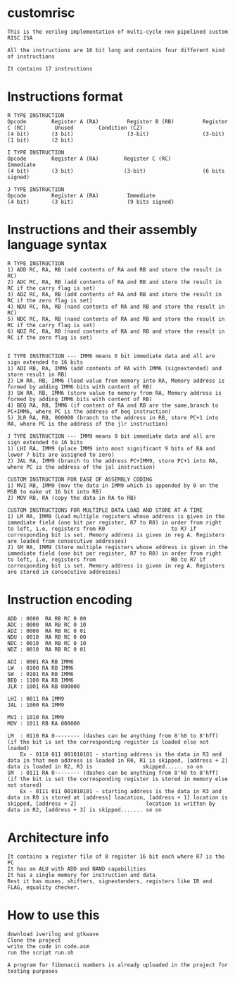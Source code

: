 # customrisc

    This is the verilog implementation of multi-cycle non pipelined custom RISC ISA
    
    All the instructions are 16 bit long and contains four different kind of instructions
    
    It contains 17 instructions

# Instructions format


    R TYPE INSTRUCTION
    Opcode        Register A (RA)         Register B (RB)         Register C (RC)         Unused        Condition (CZ)
    (4 bit)       (3 bit)                 (3-bit)                 (3-bit)                 (1 bit)       (2 bit)
    
    I TYPE INSTRUCTION
    Opcode        Register A (RA)        Register C (RC)          Immediate
    (4 bit)       (3 bit)                (3-bit)                  (6 bits signed)

    J TYPE INSTRUCTION
    Opcode        Register A (RA)         Immediate
    (4 bit)       (3 bit)                 (9 bits signed)

# Instructions and their assembly language syntax
    R TYPE INSTRUCTION
    1) ADD RC, RA, RB (add contents of RA and RB and store the result in RC)
    2) ADC RC, RA, RB (add contents of RA and RB and store the result in RC if the carry flag is set)
    3) ADZ RC, RA, RB (add contents of RA and RB and store the result in RC if the zero flag is set)
    4) NDU RC, RA, RB (nand contents of RA and RB and store the result in RC)
    5) NDC RC, RA, RB (nand contents of RA and RB and store the result in RC if the carry flag is set)
    6) NDZ RC, RA, RB (nand contents of RA and RB and store the result in RC if the zero flag is set)
    
    
    I TYPE INSTRUCTION --- IMM6 means 6 bit immediate data and all are sign extended to 16 bits
    1) ADI RB, RA, IMM6 (add contents of RA with IMM6 (signextended) and store result in RB)
    2) LW RA, RB, IMM6 (load value from memory into RA, Memory address is formed by adding IMM6 bits with content of RB)
    3) SW RA, RB, IMM6 (store value to memory from RA, Memory address is formed by adding IMM6 bits with content of RB)
    4) BEQ RA, RB, IMM6 (if content of RA and RB are the same,branch to PC+IMM6, where PC is the address of beq instruction)
    5) JLR RA, RB, 000000 (branch to the address in RB, store PC+1 into RA, where PC is the address of the jlr instruction)
    
    J TYPE INSTRUCTION --- IMM9 means 9 bit immediate data and all are sign extended to 16 bits
    1) LHI RA, IMM9 (place IMM9 into most significant 9 bits of RA and lower 7 bits are assigned to zero)
    2) JAL RA, IMM9 (branch to the address PC+IMM9, store PC+1 into RA, where PC is the address of the jal instruction)
    
    CUSTOM INSTRUCTION FOR EASE OF ASSEMBLY CODING
    1) MVI RB, IMM9 (mov the data in IMM9 which is appended by 0 on the MSB to make ut 16 bit into RB)
    2) MOV RB, RA (copy the data in RA to RB)
    
    CUSTOM INSTRUCTIONS FOR MULTIPLE DATA LOAD AND STORE AT A TIME
    1) LM RA, IMM9 (Load multiple registers whose address is given in the immediate field (one bit per register, R7 to R0) in order from right to left, i.e, registers from R0                     to R7 if corresponding bit is set. Memory address is given in reg A. Registers are loaded from consecutive addresses)
    2) SM RA, IMM9 (Store multiple registers whose address is given in the immediate field (one bit per register, R7 to R0) in order from right to left, i.e, registers from                        R0 to R7 if corresponding bit is set. Memory address is given in reg A. Registers are stored in consecutive addresses)



# Instruction encoding
    ADD : 0000  RA RB RC 0 00
    ADC : 0000  RA RB RC 0 10
    ADZ : 0000  RA RB RC 0 01
    NDU : 0010  RA RB RC 0 00
    NDC : 0010  RA RB RC 0 10
    NDZ : 0010  RA RB RC 0 01
    
    ADI : 0001 RA RB IMM6
    LW  : 0100 RA RB IMM6
    SW  : 0101 RA RB IMM6
    BEQ : 1100 RA RB IMM6
    JLR : 1001 RA RB 000000
    
    LHI : 0011 RA IMM9
    JAL : 1000 RA IMM9
    
    MVI : 1010 RA IMM9
    MOV : 1011 RB RA 000000
    
    LM  : 0110 RA 0-------- (dashes can be anything from 8'h0 to 8'hff) (if the bit is set the corresponding register is loaded else not loaded)
        Ex - 0110 011 001010101 - starting address is the data in R3 and data in that mem address is loaded in R0, R1 is skipped, [address + 2] data is loaded in R2, R3 is                skipped...... so on
    SM  : 0111 RA 0-------- (dashes can be anything from 8'h0 to 8'hff) (if the bit is set the corresponding register is stored in memory else not stored)
        Ex - 0111 011 001010101 - starting address is the data in R3 and data in R0 is stored at [address] loacation, [address + 1] location is skipped, [address + 2]                      location is written by data in R2, [address + 3] is skipped....... so on

# Architecture info
    It contains a register file of 8 register 16 bit each where R7 is the PC
    It has an ALU with ADD and NAND capabilities
    It has a single memory for instruction and data
    Rest it has muxes, shifters, signextenders, registers like IR and FLAG, equality checker.
    
# How to use this
    download iverilog and gtkwave
    Clone the project
    write the code in code.asm
    run the script run.sh
    
    A program for fibonacci numbers is already uploaded in the project for testing purposes
